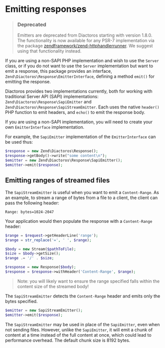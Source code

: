 # Emitting responses

> ### Deprecated
>
> Emitters are deprecated from Diactoros starting with version 1.8.0. The
> functionality is now available for any PSR-7 implementation via the package
> [zendframework/zend-httphandlerrunner](https://docs.zendframework.com/zend-httphandlerrunner).
> We suggest using that functionality instead.

If you are using a non-SAPI PHP implementation and wish to use the `Server` class, or if you do not
want to use the `Server` implementation but want to emit a response, this package provides an
interface, `Zend\Diactoros\Response\EmitterInterface`, defining a method `emit()` for emitting the
response.

Diactoros provides two implementations currently, both for working with
traditional Server API (SAPI) implementations: `Zend\Diactoros\Response\SapiEmitter`
and `Zend\Diactoros\Response\SapiStreamEmitter`.  Each uses the native `header()`
PHP function to emit headers, and `echo()` to emit the response body.

If you are using a non-SAPI implementation, you will need to create your own
`EmitterInterface` implementation.

For example, the `SapiEmitter` implementation of the `EmitterInterface` can be used thus:

```php
$response = new Zend\Diactoros\Response();
$response->getBody()->write("some content\n");
$emitter = new Zend\Diactoros\Response\SapiEmitter();
$emitter->emit($response);
```

## Emitting ranges of streamed files

The `SapiStreamEmitter` is useful when you want to emit a `Content-Range`. As an
example, to stream a range of bytes from a file to a client, the client can pass
the following header:

```http
Range: bytes=1024-2047
```

Your application would then populate the response with a `Content-Range` header:

```php
$range = $request->getHeaderLine('range');
$range = str_replace('=', ' ', $range);

$body = new Stream($pathToFile);
$size = $body->getSize();
$range .= '/' . $size;

$response = new Response($body);
$response = $response->withHeader('Content-Range', $range);
```

> Note: you will likely want to ensure the range specified falls within the
> content size of the streamed body!

The `SapiStreamEmitter` detects the `Content-Range` header and emits only the
bytes specified.

```php
$emitter = new SapiStreamEmitter();
$emitter->emit($response);
```

The `SapiStreamEmitter` may be used in place of the `SapiEmitter`, even when not
sending files. However, unlike the `SapiEmitter`, it will emit a chunk of
content at a time instead of the full content at once, which could lead to
performance overhead. The default chunk size is 8192 bytes.
